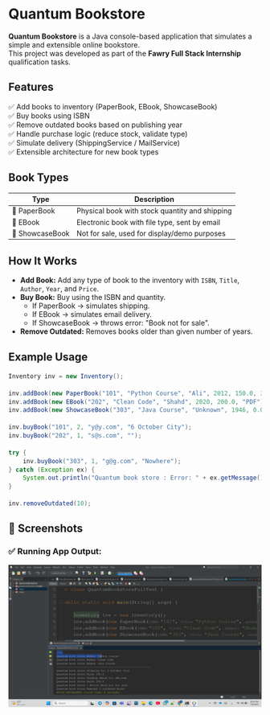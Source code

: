 # Quantum Bookstore

**Quantum Bookstore** is a Java console-based application that simulates a simple and extensible online bookstore.  
This project was developed as part of the **Fawry Full Stack Internship** qualification tasks.

## Features

✅ Add books to inventory (PaperBook, EBook, ShowcaseBook)  
✅ Buy books using ISBN  
✅ Remove outdated books based on publishing year  
✅ Handle purchase logic (reduce stock, validate type)  
✅ Simulate delivery (ShippingService / MailService)  
✅ Extensible architecture for new book types  

## Book Types

| Type          | Description                                      |
|---------------|--------------------------------------------------|
| 📘 PaperBook   | Physical book with stock quantity and shipping   |
| 📗 EBook       | Electronic book with file type, sent by email    |
| 📕 ShowcaseBook| Not for sale, used for display/demo purposes     |

## How It Works

- **Add Book:** Add any type of book to the inventory with `ISBN`, `Title`, `Author`, `Year`, and `Price`.
- **Buy Book:** Buy using the ISBN and quantity. 
  - If PaperBook → simulates shipping.
  - If EBook → simulates email delivery.
  - If ShowcaseBook → throws error: "Book not for sale".
- **Remove Outdated:** Removes books older than given number of years.

## Example Usage

```java
Inventory inv = new Inventory();

inv.addBook(new PaperBook("101", "Python Course", "Ali", 2012, 150.0, 3));
inv.addBook(new EBook("202", "Clean Code", "Shahd", 2020, 200.0, "PDF"));
inv.addBook(new ShowcaseBook("303", "Java Course", "Unknown", 1946, 0.0));

inv.buyBook("101", 2, "y@y.com", "6 October City");
inv.buyBook("202", 1, "s@s.com", "");

try {
    inv.buyBook("303", 1, "g@g.com", "Nowhere");
} catch (Exception ex) {
    System.out.println("Quantum book store : Error: " + ex.getMessage());
}

inv.removeOutdated(10);
```   
## 📸 Screenshots

### ✅ Running App Output:

![App Output](screenshots/app_output.png)
